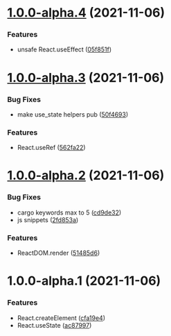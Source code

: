 # [1.0.0-alpha.4](https://github.com/frender-rs/react-sys/compare/v1.0.0-alpha.3...v1.0.0-alpha.4) (2021-11-06)


### Features

* unsafe React.useEffect ([05f851f](https://github.com/frender-rs/react-sys/commit/05f851faa72d58262971af6109ac60472eef0432))

# [1.0.0-alpha.3](https://github.com/frender-rs/react-sys/compare/v1.0.0-alpha.2...v1.0.0-alpha.3) (2021-11-06)


### Bug Fixes

* make use_state helpers pub ([50f4693](https://github.com/frender-rs/react-sys/commit/50f4693a08dd6bb3b028d66fb5d512c57677466d))


### Features

* React.useRef ([562fa22](https://github.com/frender-rs/react-sys/commit/562fa2250ebb67dfcc7ef7e3b91ced8abe3b2583))

# [1.0.0-alpha.2](https://github.com/frender-rs/react-sys/compare/v1.0.0-alpha.1...v1.0.0-alpha.2) (2021-11-06)


### Bug Fixes

* cargo keywords max to 5 ([cd9de32](https://github.com/frender-rs/react-sys/commit/cd9de32b83619574d123572145b151dc6baa9afa))
* js snippets ([2fd853a](https://github.com/frender-rs/react-sys/commit/2fd853a798635b3c20981b679284e76bcdf36155))


### Features

* ReactDOM.render ([51485d6](https://github.com/frender-rs/react-sys/commit/51485d6fb19aa5eb3326edc538439d81865d7c8b))

# 1.0.0-alpha.1 (2021-11-06)


### Features

* React.createElement ([cfa19e4](https://github.com/frender-rs/react-sys/commit/cfa19e49d9c7119fc00dfb87d53ebc98ec913145))
* React.useState ([ac87997](https://github.com/frender-rs/react-sys/commit/ac87997837bf8bb0bf97786625496aad86707ad2))
